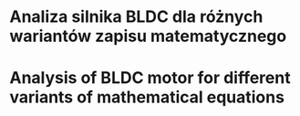 # Analiza silnika BLDC dla różnych wariantów zapisu matematycznego 
# Analysis of BLDC motor for different variants of mathematical equations
